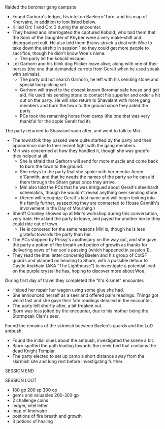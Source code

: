 Raided the boromar gang campsite
- Found Garhorn's ledger, his intel on Baelen ir'Torn, and his map of Khorvaire, in addition to loot listed below.
- Killed Orc 1 and Orc 3 during the encounter.
- They healed and interrogated the captured Kobold, who told them that the Sons of the Daughter of Khyber were a very make-shift and disorganized cult. He also told them Brains struck a deal with Woe to take down the airship in session 1 so they could get more people to sacrifice, though he didn't know Woe's name.
	- The party let the kobold escape.
- Let Garhorn and his blink dog Flicker leave alive, along with one of their horses (the one that demanded carrots from Geralt when he used speak with animals).
	- The party did not search Garhorn, he left with his sending stone and special lockpicking set.
	- Garhorn will travel to the closest known Boromar safe house and get aid. He used his sending stone to contact his superior and order a hit out on the party. He will also return to Shavalant with more gang members and burn the town to the ground since they aided the party.
	- PCs took the remaining horse from camp (the one that was very thankful for the apple Geralt fed it).

The party returned to Shavalant soon after, and went to talk to Miri.
- The townsfolk they passed were quite startled by the party and their appearence due to their recent fight with the gang members.
- Miri was concerned at how they handled it, though she was grateful they helped at all.
	- She is afraid that Garhorn will send for more muscle and come back to burn the town to the ground.
	- She relays to the party that she spoke with her mentor Aeren d'Cannith, and that he needs the names of the party so he can aid them through the Sharn gates once they arrive.
	- Miri also told the PCs that he was intrigued about Geralt's steelhardt schematics, though he wouldn't reveal anything over sending stone.
	- (Aeren will recognize Geralt's last name and will begin looking into his family further, suspecting they are connected to House Cannith's involvement in the Day of Mourning.)
- Sheriff Cromley showed up at Miri's workshop during this conversation, very irate. He asked the party to leave, and payed for another horse they could ride out of town.
	- He is concered for the same reasons Miri is, though he is less grateful towards the party than her.
- The PCs stopped by Prissy's apothecary on the way out, and she gave the party a potion of fire breath and potion of growth as thanks for delivering news of her son's passing (which happened in session 1).
- They read the intel letter concernig Baelen and his group of CotSF guards and planned on heading to Sharn, with a possible detour to Castle Arakhain (AKA "The Lighthouse") to investigate a potential lead on the purple crystal he has, hoping to discover more about Woe.

During first day of travel they completed the "It's Kismet" encounter.
- Helped her repair her wagon using some glue she had.
- She announced herself as a seer and offered palm readings. Things got weird fast and she gave their fate readings detailed in the encounter.
- The party left shortly after, a bit freaked out.
- Bjorn was less jolted by the encounter, due to his mother being the Stormpeak Clan's seer.

Found the remains of the skirmish between Baelen's guards and the LoD ambush.
- Found the initial clues about the ambush, investigated the scene a bit.
- Bjorn spotted the path leading towards the creek bed that contains the dead Knight Templar.
- The party elected to set up camp a short distance away from the skirmish site and long rest before investigating further.

SESSION END

SESSION LOOT
- 180 gp 200 sp 300 cp
- gems and valuables 200-300 gp
- 2 challenge coins
- ledger, intel letter
- map of khorvaire
- postions of fire breath and growth
- 3 potions of healing